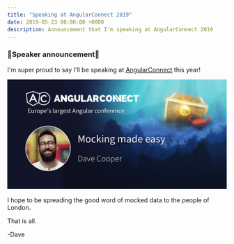 ```yaml
---
title: "Speaking at AngularConnect 2019"
date: 2019-05-23 00:00:00 +0000
description: Announcement that I'm speaking at AngularConnect 2019
---
```


### 🎉Speaker announcement🎉

I'm super proud to say I'll be speaking at [AngularConnect](https://www.angularconnect.com/) this year!

![Me](./me.jpg)

I hope to be spreading the good word of mocked data to the people of London.

That is all.

-Dave
